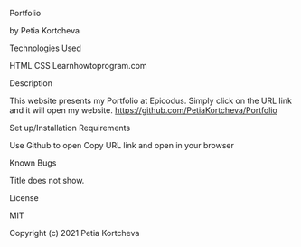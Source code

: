 Portfolio

by Petia Kortcheva

Technologies Used

HTML
CSS
Learnhowtoprogram.com

Description

This website presents my Portfolio at Epicodus. Simply click on the URL link and it will open my website.
https://github.com/PetiaKortcheva/Portfolio

Set up/Installation Requirements

Use Github to open
Copy URL link and open in your browser

Known Bugs

Title does not show.

License

MIT

Copyright (c) 2021 Petia Kortcheva